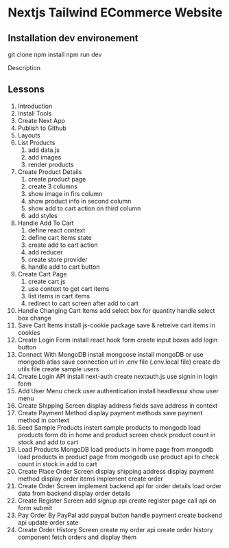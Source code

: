 # Nextjs Tailwind ECommerce Website

## Installation dev environement

git clone <the repository>
npm install
npm run dev

Description

## Lessons

1. Introduction
2. Install Tools
3. Create Next App
4. Publish to Github
5. Layouts
6. List Products
   1. add data.js
   2. add images
   3. render products
7. Create Product Details
   1. create product page
   2. create 3 columns
   3. show image in firs column
   4. show product info in second column
   5. show add to cart action on third column
   6. add styles
8. Handle Add To Cart
   1. define react context
   2. define cart items state
   3. create add to cart action
   4. add reducer
   5. create store provider
   6. handle add to cart button
9. Create Cart Page
   1. create cart.js
   2. use context to get cart items
   3. list items in cart items
   4. redirect to cart screen after add to cart
10. Handle Changing Cart Items
    add select box for quantity
    handle select box change
11. Save Cart Items
    install js-cookie package
    save & retreive cart items in cookies
12. Create Login Form
    install react hook form
    craete input boxes
    add login button
13. Connect With MongoDB
    install mongoose
    install mongoDB or use mongodb atlas
    save connection url in .env file (.env.local file)
    create db utils file
    create sample users
14. Create Login API
    install next-auth
    create nextauth.js
    use signin in login form
15. Add User Menu
    check user authentication
    install headlessui
    show user menu
16. Create Shipping Screen
    display address fields
    save address in context
17. Create Payment Method
    display payment methods
    save payment method in context
18. Seed Sample Products
    instert sample products to mongodb
    load products form db in home and product screen
    check product count in stock and add to cart
19. Load Products MongoDB
    load products in home page from mongodb
    load products in product page from mongodb
    use product api to check count in stock in add to cart
20. Create Place Order Screen
    display shipping address
    display payment method
    display order items
    implement create order
21. Create Order Screen
    implement backend api for order details
    load order data from backend
    display order details
22. Create Register Screen
    add signup api
    create register page
    call api on form submit
23. Pay Order By PayPal
    add paypal button
    handle payment
    create backend api
    update order sate
24. Create Order History Screen
    create my order api
    create order history component
    fetch orders and display them
